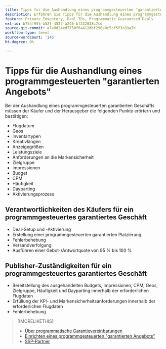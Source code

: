 ```yaml
---
title: Tipps für die Aushandlung eines programmgesteuerten "garantierten Angebots"
description: Erfahren Sie Tipps für die Aushandlung eines programmgesteuerten garantierten Deals (PG) und Listen der Käufer- und Herausgeberpflichten.
feature: Private Inventory, Deal IDs, Programmatic Guaranteed Deals
exl-id: b754f993-b52f-4527-a246-bf232038c7cd
source-git-commit: a7a0d24ed7758f6a412dbf290a0c5cf5f3c89a7d
workflow-type: tm+mt
source-wordcount: '146'
ht-degree: 0%

---
```


# Tipps für die Aushandlung eines programmgesteuerten &quot;garantierten Angebots&quot;

Bei der Aushandlung eines programmgesteuerten garantierten Geschäfts müssen der Käufer und der Herausgeber die folgenden Punkte erörtern und bestätigen:

* Flugdatum
* Geos
* Inventartypen
* Kreativlängen
* Anzeigegrößen
* Leistungsziele
* Anforderungen an die Markensicherheit
* Zielgruppe
* Impressionen
* Budget
* CPM
* Häufigkeit
* Dayparting
* Aktivierungsprozess

## Verantwortlichkeiten des Käufers für ein programmgesteuertes garantiertes Geschäft

* Deal-Setup und -Aktivierung
* Erstellung einer programmgesteuerten garantierten Platzierung
* Fehlerbehebung
* Versandverfolgung
* Ausführen einer Gebot-/Antwortquote von 95 % bis 100 %

## Publisher-Zuständigkeiten für ein programmgesteuertes garantiertes Geschäft

* Bereitstellung des ausgehandelten Budgets, Impressionen, CPM, Geos, Zielgruppe, Häufigkeit und Dayparting innerhalb der erforderlichen Flugdaten
* Erfüllung der KPI- und Markensicherheitsanforderungen innerhalb der erforderlichen Flugdaten
* Fehlerbehebung

>[!MORELIKETHIS]
>
>* [Über programmatische Garantievereinbarungen](programmatic-guaranteed-about.md)
>* [Einrichten eines programmgesteuerten &quot;garantierten Angebots&quot;](programmatic-guaranteed-set-up.md)
>* [SSP-Partner](ssp-partners.md)

